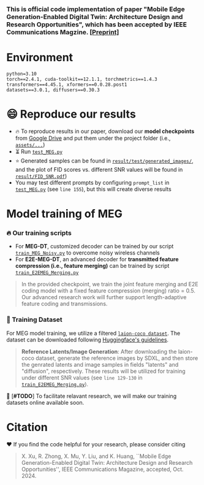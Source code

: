 ### This is official code implementation of paper "Mobile Edge Generation-Enabled Digital Twin: Architecture Design and Research Opportunities", which has been accepted by IEEE Communications Magzine. [[Preprint]](https://arxiv.org/abs/2407.02804)

# Environment
```
python=3.10
torch==2.4.1, cuda-toolkit==12.1.1, torchmetrics==1.4.3
transformers==4.45.1, xformers==0.0.28.post1
datasets==3.0.1, diffusers==0.30.3
```

# :smile: Reproduce our results
* :fire: To reproduce results in our paper, download our **model checkpoints** from [Google Drive](https://drive.google.com/drive/folders/1JJbdBb5xl5XXSGgHPQjn9mSnwNpzJmZB?usp=sharing) and put them under the project folder (i.e., [`assets/...`](./assets/))
* :hourglass_flowing_sand: Run [`test_MEG.py`](test_MEG.py)
* :star: Generated samples can be found in [`result/test/generated_images/`](./result/test/generated_images/), and the plot of FID scores vs. different SNR values will be found in [`result/FID_SNR.pdf`](./result/FID_SNR.pdf))
* You may test different prompts by configuring `prompt_list` in [`test_MEG.py`](test_MEG.py) (see `line 155`), but this will create diverse results

# Model training of MEG
### :fire: Our training scripts
* For **MEG-DT**, customized decoder can be trained by our script [`train_MEG_Noisy.py`](./train_MEG_Noisy.py) to overcome noisy wireless channels
* For **E2E-MEG-DT**, an advanced decoder for **transmitted feature compression (i.e., feature merging)** can be trained by script [`train_E2EMEG_Merging.py`](./train_E2EMEG_Merging.py)
> In the provided checkpoint, we train the joint feature merging and E2E coding model with a fixed feature compression (merging) ratio = 0.5.
> Our advanced research work will further support length-adaptive feature coding and transmissions.

### :dart: Training Dataset
For MEG model training, we utilize a filtered [`laion-coco dataset`](https://huggingface.co/datasets/laion/laion-coco). The dataset can be downloaded following [Huggingface's guidelines](https://huggingface.co/docs/datasets/quickstart).
> **Reference Latents/Image Generation**: After downloading the laion-coco dataset, generate the reference images by SDXL, and then store the genrated latents and image samples in fields "latents" and "diffusion", respectively. These results will be utilized for training under different SNR values (see `line 129-130` in [`train_E2EMEG_Merging.py`](./train_E2EMEG_Merging.py)).

:blue_heart: [**#TODO**] To facilitate relavant research, we will make our training datasets online available soon.

# Citation
:heart: If you find the code helpful for your research, please consider citing
> X. Xu, R. Zhong, X. Mu, Y. Liu, and K. Huang, ``Mobile Edge Generation-Enabled Digital Twin: Architecture Design and Research Opportunities'', IEEE Communications Magazine, accepted, Oct. 2024.

